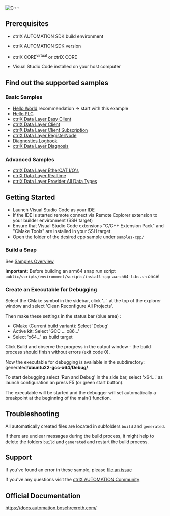 ![C++](https://upload.wikimedia.org/wikipedia/commons/thumb/1/18/ISO_C%2B%2B_Logo.svg/120px-ISO_C%2B%2B_Logo.svg.png)

## Prerequisites

* ctrlX AUTOMATION SDK build environment
* ctrlX AUTOMATION SDK version
* ctrlX CORE<sup>virtual</sup> or ctrlX CORE

* Visual Studio Code installed on your host computer

## Find out the supported samples 

### Basic Samples

* [Hello World](./hello.world/README.md) recommendation -> start with this example
* [Hello PLC](./hello.plc/README.md)
* [ctrlX Data Layer Easy Client](./datalayer.easy.client/README.md)
* [ctrlX Data Layer Client](./datalayer.client/README.md)
* [ctrlX Data Layer Client Subscription](./datalayer.client.sub/README.md)
* [ctrlX Data Layer RegisterNode](./datalayer.register.node/README.md)
* [Diagnostics Logbook](./diagnostics.logbook/README.md)
* [ctrlX Data Layer Diagnosis](./datalayer.diagnosis/README.md)

### Advanced Samples

* [ctrlX Data Layer EtherCAT I/O's](./datalayer.ecat.io/README.md)
* [ctrlX Data Layer Realtime](./datalayer.realtime/README.md)
* [ctrlX Data Layer Provider All Data Types](./datalayer.provider.all-data/README.md)

## Getting Started

* Launch Visual Studio Code as your IDE
* If the IDE is started remote connect via Remote Explorer extension to your builder environment (SSH target)
* Ensure that Visual Studio Code extensions "C/C++ Extension Pack" and "CMake Tools" are installed in your SSH target.
* Open the folder of the desired cpp sample under  `samples-cpp/`

### Build a Snap

See [Samples Overview](../samples.md)

__Important:__ Before building an arm64 snap run script `public/scripts/environment/scripts/install-cpp-aarch64-libs.sh` once!

### Create an Executable for Debugging

Select the CMake symbol in the sidebar, click '...' at the top of the explorer window and select 'Clean Reconfigure All Projects'.

Then make these settings in the status bar (blue area) :

* CMake (Current build variant): Select 'Debug'
* Active kit: Select 'GCC ... x86...'
* Select 'x64...' as build target

Click Build and observe the progress in the output window - the build process should finish without errors (exit code 0).

Now the executable for debugging is available in the subdirectory: generated/__ubuntu22-gcc-x64/Debug/__

To start debugging select 'Run and Debug' in the side bar, select 'x64...' as launch configuration an press F5 (or green start button).

The executable will be started and the debugger will set automatically a breakpoint at the beginning of the main() function.

## Troubleshooting

All automatically created files are located in subfolders `build` and `generated`.  

If there are unclear messages during the build process, it might help to delete the folders `build` and `generated` and restart the build process.

## Support

If you've found an error in these sample, please [file an issue](https://github.com/boschrexroth)

If you've any questions visit the [ctrlX AUTOMATION Community](https://developer.community.boschrexroth.com/)

## Official Documentation

<https://docs.automation.boschrexroth.com/>